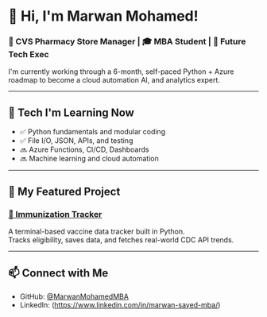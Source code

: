 # 👋 Hi, I'm Marwan Mohamed!

### 💼 CVS Pharmacy Store Manager | 🎓 MBA Student | 🧠 Future Tech Exec

I'm currently working through a 6-month, self-paced Python + Azure roadmap to become a cloud automation AI, and analytics expert.

---

## 🔧 Tech I'm Learning Now
- ✅ Python fundamentals and modular coding
- ✅ File I/O, JSON, APIs, and testing
- 🔜 Azure Functions, CI/CD, Dashboards
- 🔜 Machine learning and cloud automation

---

## 🧪 My Featured Project

### [💉 Immunization Tracker](https://github.com/MarwanMohamedMBA/immunization-tracker)
A terminal-based vaccine data tracker built in Python.  
Tracks eligibility, saves data, and fetches real-world CDC API trends.

---

## 📫 Connect with Me
- GitHub: [@MarwanMohamedMBA](https://github.com/MarwanMohamedMBA)
- LinkedIn: (https://www.linkedin.com/in/marwan-sayed-mba/)
